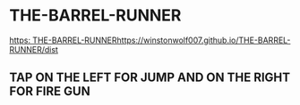 # THE-BARREL-RUNNER

[https: THE-BARREL-RUNNER](https://winstonwolf007.github.io/THE-BARREL-RUNNER/dist)https://winstonwolf007.github.io/THE-BARREL-RUNNER/dist

## TAP ON THE LEFT FOR JUMP AND ON THE RIGHT FOR FIRE GUN
